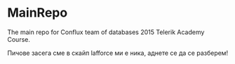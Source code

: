 # MainRepo
The main repo for Conflux team of databases 2015 Telerik Academy Course.

Пичове засега сме в скайп lafforce ми е ника, аднете се да се разберем!
